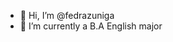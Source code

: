 - 👋 Hi, I’m @fedrazuniga
- 🌱 I’m currently a B.A English major

<!---
fedrazuniga/fedrazuniga is a ✨ special ✨ repository because its `README.md` (this file) appears on your GitHub profile.
You can click the Preview link to take a look at your changes.
--->
